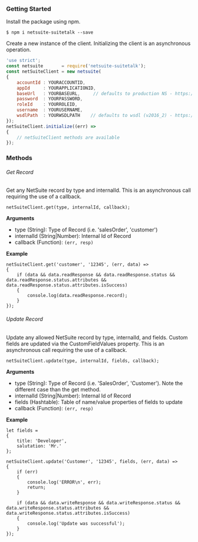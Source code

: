 ### Getting Started

Install the package using npm.

```$ npm i netsuite-suitetalk --save```

Create a new instance of the client. Initializing the client is an asynchronous operation.

``` javascript
'use strict';
const netsuite       = require('netsuite-suitetalk');
const netSuiteClient = new netsuite(
{
    accountId : YOURACCOUNTID,
    appId     : YOURAPPLICATIONID,
    baseUrl   : YOURBASEURL,     // defaults to production NS - https://webservices.netsuite.com/services/NetSuitePort_2016_2
    password  : YOURPASSWORD,
    roleId    : YOURROLEID,
    username  : YOURUSERNAME,
    wsdlPath  : YOURWSDLPATH    // defaults to wsdl (v2016_2) - https://webservices.netsuite.com/wsdl/v2016_2_0/netsuite.wsdl
});
netSuiteClient.initialize((err) =>
{
    // netSuiteClient methods are available
});
```

### Methods

###### Get Record

Get any NetSuite record by type and internalId.  This is an asynchronous call requiring the use of a callback.

```netSuiteClient.get(type, internalId, callback);```

__Arguments__

* type (String): Type of Record (i.e. 'salesOrder', 'customer')
* internalId (String|Number): Internal Id of Record
* callback (Function): ```(err, resp)```

__Example__
```
netSuiteClient.get('customer', '12345', (err, data) =>
{
    if (data && data.readResponse && data.readResponse.status && data.readResponse.status.attributes && data.readResponse.status.attributes.isSuccess)
    {
        console.log(data.readResponse.record);
    }
});
```

###### Update Record

Update any allowed NetSuite record by type, internalId, and fields.  Custom fields are updated via the CustomFieldValues property.  This is an asynchronous call requiring the use of a callback.

```netSuiteClient.update(type, internalId, fields, callback);```

__Arguments__

* type (String): Type of Record (i.e. 'SalesOrder', 'Customer').  Note the different case than the get method.
* internalId (String|Number): Internal Id of Record
* fields (Hashtable): Table of name/value properties of fields to update
* callback (Function): ```(err, resp)```

__Example__
```
let fields =
{
    title: 'Developer',
    salutation: 'Mr.'
};

netSuiteClient.update('Customer', '12345', fields, (err, data) =>
{
    if (err)
    {
        console.log('ERROR\n', err);
        return;
    }

    if (data && data.writeResponse && data.writeResponse.status && data.writeResponse.status.attributes && data.writeResponse.status.attributes.isSuccess)
    {
        console.log('Update was successful');
    }
});
```

